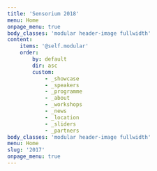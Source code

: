 ```yaml
---
title: 'Sensorium 2018'
menu: Home
onpage_menu: true
body_classes: 'modular header-image fullwidth'
content:
    items: '@self.modular'
    order:
        by: default
        dir: asc
        custom:
            - _showcase
            - _speakers
            - _programme
            - _about
            - _workshops
            - _news
            - _location
            - _sliders
            - _partners
body_classes: 'modular header-image fullwidth'
menu: Home
slug: '2017'
onpage_menu: true
---
```


